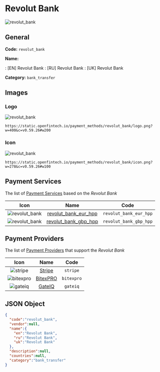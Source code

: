 
# Revolut Bank 
![revolut_bank](https://static.openfintech.io/payment_methods/revolut_bank/logo.png?w=400&c=v0.59.26#w200)  

## General 
**Code:** `revolut_bank` 
 
**Name:** 
 
:	[EN] Revolut Bank 
:	[RU] Revolut Bank 
:	[UK] Revolut Bank 
 
**Category:** `bank_transfer` 
 

## Images 

### Logo 
![revolut_bank](https://static.openfintech.io/payment_methods/revolut_bank/logo.png?w=400&c=v0.59.26#w200)  

```
https://static.openfintech.io/payment_methods/revolut_bank/logo.png?w=400&c=v0.59.26#w200
```  

### Icon 
![revolut_bank](https://static.openfintech.io/payment_methods/revolut_bank/icon.png?w=278&c=v0.59.26#w100)  

```
https://static.openfintech.io/payment_methods/revolut_bank/icon.png?w=278&c=v0.59.26#w100
```  

## Payment Services 
 
The list of [Payment Services](/payment-services/) based on the _Revolut Bank_ 

|Icon|Name|Code| 
|:---:|:---:|:---:| 
|![revolut_bank](https://static.openfintech.io/payment_methods/revolut_bank/icon.png?w=278&c=v0.59.26#w100) |[revolut_bank_eur_hpp](/payment-services/revolut_bank_eur_hpp/)|`revolut_bank_eur_hpp`| 
|![revolut_bank](https://static.openfintech.io/payment_methods/revolut_bank/icon.png?w=278&c=v0.59.26#w100) |[revolut_bank_gbp_hpp](/payment-services/revolut_bank_gbp_hpp/)|`revolut_bank_gbp_hpp`| 
 

## Payment Providers 
 
The list of [Payment Providers](/payment-providers/) that support the _Revolut Bank_ 

|Icon|Name|Code| 
|:---:|:---:|:---:| 
|![stripe](https://static.openfintech.io/payment_providers/stripe/icon.svg?w=278&c=v0.59.26#w100) |[Stripe](/payment-providers/stripe/)|`stripe`| 
|![bitexpro](https://static.openfintech.io/payment_providers/bitexpro/icon.png?w=278&c=v0.59.26#w100) |[BitexPRO](/payment-providers/bitexpro/)|`bitexpro`| 
|![gateiq](https://static.openfintech.io/payment_providers/gateiq/icon.svg?w=278&c=v0.59.26#w100) |[GateIQ](/payment-providers/gateiq/)|`gateiq`| 
 

## JSON Object 

```json
{
  "code":"revolut_bank",
  "vendor":null,
  "name":{
    "en":"Revolut Bank",
    "ru":"Revolut Bank",
    "uk":"Revolut Bank"
  },
  "description":null,
  "countries":null,
  "category":"bank_transfer"
}
```  
